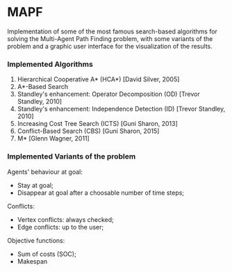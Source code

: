 # MAPF
Implementation of some of the most famous search-based algorithms for solving the Multi-Agent Path Finding problem, with some variants of the problem and a graphic user interface for the visualization of the results.

### Implemented Algorithms
1. Hierarchical Cooperative A* (HCA*) [David Silver, 2005]
2. A*-Based Search
3. Standley's enhancement: Operator Decomposition (OD) [Trevor Standley, 2010]
4. Standley's enhancement: Independence Detection (ID) [Trevor Standley, 2010]
5. Increasing Cost Tree Search (ICTS) [Guni Sharon, 2013]
6. Conflict-Based Search (CBS) [Guni Sharon, 2015]
7. M* [Glenn Wagner, 2011]

### Implemented Variants of the problem
Agents' behaviour at goal:
* Stay at goal;
* Disappear at goal after a choosable number of time steps;
      
Conflicts:
* Vertex conflicts: always checked;
* Edge conflicts: up to the user;
      
Objective functions:
* Sum of costs (SOC);
* Makespan

